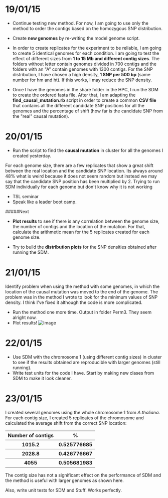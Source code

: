 19/01/15
====

- Continue testing new method. For now, I am going to use only the method to order the contigs based on the homozygous SNP distribution. 

- Create **new genomes** by re-writing the model genome script. 

- In order to create replicates for the experiment to be reliable, I am going to create 5 identical genomes for each condition. I am going to test the effect of different sizes from **1 to 15 Mb and different contig sizes**. The folders without letter contain genomes divided in 700 contigs and the folders with an "A" contain genomes with 1300 contigs. For the SNP distribution, I have chosen a high density, **1 SNP per 500 bp** (same number for hm and ht). If this works, I may reduce the SNP density. 

- Once I have the genomes in the share folder in the HPC, I run the SDM to create the ordered fasta file. After that, I am adapting the **find_causal_mutation.rb** script in order to create a common **CSV file** that contains all the different candidate SNP positions for all the genomes and the percentage of shift (how far is the candidate SNP from the "real" causal mutation).

20/01/15
====

- Run the script to find the **causal mutation** in cluster for all the genomes I created yesterday. 

For each genome size, there are a few replicates that show a great shift between the real location and the candidate SNP location. Its always around 48% what is weird because it does not seem random but instead we may say that the candidate SNP position has been multiplied by 2.  Trying to run SDM individually for each genome but don't know why it is not working

- TSL seminar
- Speak like a leader boot camp. 


#####Next
- **Plot results** to see if there is any correlation between the genome size, the number of contigs and the location of the mutation. For that, calculate the arithmetic mean for the 5 replicates created for each genome size. 

- Try to build the **distribution plots** for the SNP densities obtained after running the SDM.    

21/01/15
====

Identify problem when using the method with some genomes, in which the location of the causal mutation was moved to the end of the genome. The problem was in the method I wrote to look for the minimum values of SNP density. I think I've fixed it although the code is more complicated. 

- Run the method one more time. Output in folder Perm3. They seem alright now. 
- Plot results!
![Image](https://github.com/pilarcormo/small_genomes_SNPs/blob/master/Results/bar_chart.png?raw=true)

22/01/15
====

- Use SDM with the chromosome 1 (using different contig sizes) in cluster to see if the results obtained are reproducible with larger genomes (still running).
- Write test units for the code I have. Start by making new clases from SDM to make it look cleaner. 

23/01/15
====

I created several genomes using the whole chromosome 1 from *A.thaliana*. For each contig size, I created 5 replicates of the chromosome and calculated the average shift from the correct SNP location:


<table>
  <tr><th>Number of contigs <th>%</th>
  
  <tr><th>1015.2 </th> <th> 0.525776685</th>
  <tr><th> 2028.8 </th> <th> 0.426776667</th>
  <tr><th> 4055</th> <th>0.505681983</th>
</table>

The contig size has not a significant effect on the performance of SDM and the method is useful with larger genomes as shown here. 

Also, write unit tests for SDM and Stuff. Works perfectly. 